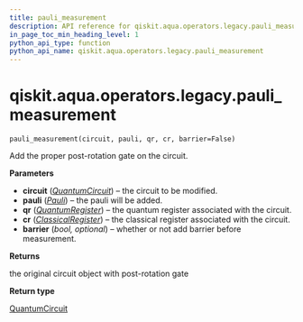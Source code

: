 ```yaml
---
title: pauli_measurement
description: API reference for qiskit.aqua.operators.legacy.pauli_measurement
in_page_toc_min_heading_level: 1
python_api_type: function
python_api_name: qiskit.aqua.operators.legacy.pauli_measurement
---
```


# qiskit.aqua.operators.legacy.pauli\_measurement

<span id="qiskit.aqua.operators.legacy.pauli_measurement" />

`pauli_measurement(circuit, pauli, qr, cr, barrier=False)`

Add the proper post-rotation gate on the circuit.

**Parameters**

*   **circuit** ([*QuantumCircuit*](qiskit.circuit.QuantumCircuit "qiskit.circuit.QuantumCircuit")) – the circuit to be modified.
*   **pauli** ([*Pauli*](qiskit.quantum_info.Pauli "qiskit.quantum_info.Pauli")) – the pauli will be added.
*   **qr** ([*QuantumRegister*](qiskit.circuit.QuantumRegister "qiskit.circuit.QuantumRegister")) – the quantum register associated with the circuit.
*   **cr** ([*ClassicalRegister*](qiskit.circuit.ClassicalRegister "qiskit.circuit.ClassicalRegister")) – the classical register associated with the circuit.
*   **barrier** (*bool, optional*) – whether or not add barrier before measurement.

**Returns**

the original circuit object with post-rotation gate

**Return type**

[QuantumCircuit](qiskit.circuit.QuantumCircuit "qiskit.circuit.QuantumCircuit")


